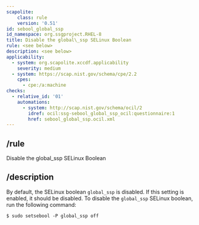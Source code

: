 ```yaml
---
scapolite:
    class: rule
    version: '0.51'
id: sebool_global_ssp
id_namespace: org.ssgproject.RHEL-8
title: Disable the global\_ssp SELinux Boolean
rule: <see below>
description: <see below>
applicability:
  - system: org.scapolite.xccdf.applicability
    severity: medium
  - system: https://scap.nist.gov/schema/cpe/2.2
    cpes:
      - cpe:/a:machine
checks:
  - relative_id: '01'
    automations:
      - system: http://scap.nist.gov/schema/ocil/2
        idref: ocil:ssg-sebool_global_ssp_ocil:questionnaire:1
        href: sebool_global_ssp.ocil.xml
---
```



## /rule

Disable the global\_ssp SELinux Boolean

## /description

By
default, the SELinux boolean `global_ssp` is disabled. If this setting
is enabled, it should be disabled. To disable the `global_ssp` SELinux
boolean, run the following command:

``` 
$ sudo setsebool -P global_ssp off
```
